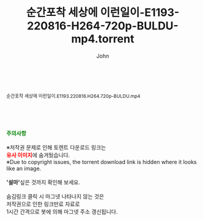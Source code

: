 ﻿---
layout: post
title:  "순간포착 세상에 이런일이-E1193-220816-H264-720p-BULDU-mp4.torrent"
author: John
categories: [ 방송/음악 ]
tags: [  ]
image:  
description: "순간포착 세상에 이런일이-E1193-220816-H264-720p-BULDU-mp4 torrent 정보 공유"
toc: true
toc_sticky: true
---

<br>
<div class="view-img">
<a class="view_image" href="http://torrentmobile61.com/bbs/view_image.php?fn=%2Fdata%2Ffile%2Fmusic%2F3735183265_XNDRnZ6L_efcb73450426eb9f0b5bbd419e30754169685a8b.jpg" target="_blank"><img alt="" class="img-tag" content="http://torrentmobile61.com/data/file/music/3735183265_XNDRnZ6L_efcb73450426eb9f0b5bbd419e30754169685a8b.jpg" itemprop="image" src="http://torrentmobile61.com/data/file/music/thumb-3735183265_XNDRnZ6L_efcb73450426eb9f0b5bbd419e30754169685a8b_835x603.jpg"/></a></div><div class="view-content" itemprop="description">
<p><span style="font-size:12px;">순간포착 세상에 이런일이.E1193.220816.H264.720p-BULDU.mp4</span> </p> </div>
    
<br><br><br>
<p data-ke-size="size16"><b><span style="color: green;">주의사항</span></b><br /><br />※저작권 문제로 인해 토렌트 다운로드 링크는<br /><b><span style="color: red;">유사 이미지</span></b>에 숨겨뒀습니다.<br />※Due to copyright issues, the torrent download link is hidden where it looks like an image.<br /><br /><b>'설마'</b>싶은 것까지 확인해 보세요.<br /><br />숨김링크 클릭 시 마그넷 나타나지 않는 것은<br />저작권으로 인한 링크만료 자료로<br />1시간 간격으로 봇에 의해 마그넷 주소 갱신됩니다.</p>
